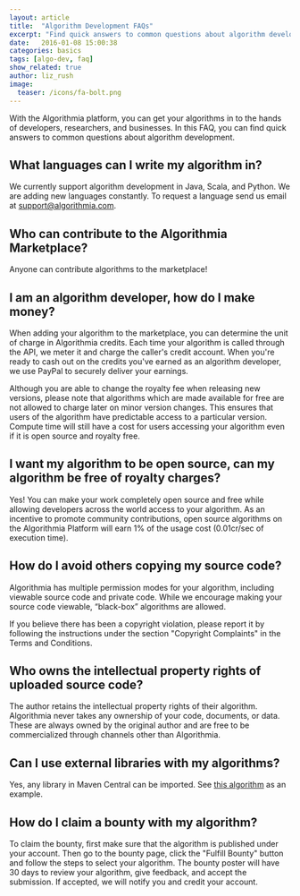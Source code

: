 ```yaml
---
layout: article
title:  "Algorithm Development FAQs"
excerpt: "Find quick answers to common questions about algorithm development on Algorithmia."
date:   2016-01-08 15:00:38
categories: basics
tags: [algo-dev, faq]
show_related: true
author: liz_rush
image:
  teaser: /icons/fa-bolt.png
---
```


With the Algorithmia platform, you can get your algorithms in to the hands of developers, researchers, and businesses. In this FAQ, you can find quick answers to common questions about algorithm development.

## What languages can I write my algorithm in?

We currently support algorithm development in Java, Scala, and Python. We are adding new languages constantly. To request a language send us email at <a href="mailto:support@algorithmia.com">support@algorithmia.com</a>.

## Who can contribute to the Algorithmia Marketplace?

Anyone can contribute algorithms to the marketplace!

## I am an algorithm developer, how do I make money?

When adding your algorithm to the marketplace, you can determine the unit of charge in Algorithmia credits. Each time your algorithm is called through the API, we meter it and charge the caller's credit account. When you're ready to cash out on the credits you've earned as an algorithm developer, we use PayPal to securely deliver your earnings.

Although you are able to change the royalty fee when releasing new versions, please note that algorithms which are made available for free are not allowed to charge later on minor version changes. This ensures that users of the algorithm have predictable access to a particular version. Compute time will still have a cost for users accessing your algorithm even if it is open source and royalty free.

## I want my algorithm to be open source, can my algorithm be free of royalty charges?

Yes! You can make your work completely open source and free while allowing developers across the world access to your algorithm. As an incentive to promote community contributions, open source algorithms on the Algorithmia Platform will earn 1% of the usage cost (0.01cr/sec of execution time).

## How do I avoid others copying my source code?

Algorithmia has multiple permission modes for your algorithm, including viewable source code and private code. While we encourage making your source code viewable, “black-box” algorithms are allowed.

If you believe there has been a copyright violation, please report it by following the instructions under the section "Copyright Complaints" in the Terms and Conditions.

## Who owns the intellectual property rights of uploaded source code?

The author retains the intellectual property rights of their algorithm. Algorithmia never takes any ownership of your code, documents, or data. These are always owned by the original author and are free to be commercialized through channels other than Algorithmia.

## Can I use external libraries with my algorithms?

Yes, any library in Maven Central can be imported. See [this algorithm](https://algorithmia.com/algorithms/kenny/LDA/edit) as an example.

## How do I claim a bounty with my algorithm?

To claim the bounty, first make sure that the algorithm is published under your account. Then go to the bounty page, click the "Fulfill Bounty" button and follow the steps to select your algorithm. The bounty poster will have 30 days to review your algorithm, give feedback, and accept the submission. If accepted, we will notify you and credit your account.
